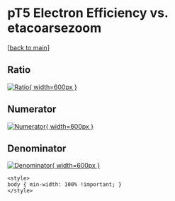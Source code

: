# pT5 Electron Efficiency vs. etacoarsezoom

[[back to main](./)]



## Ratio

[![Ratio](../mtv/var/pT5_11_eff_etacoarsezoom.png){ width=600px }](../mtv/var/pT5_11_eff_etacoarsezoom.pdf)

## Numerator

[![Numerator](../mtv/num/pT5_11_eff_etacoarsezoom_num.png){ width=600px }](../mtv/num/pT5_11_eff_etacoarsezoom_num.pdf)

## Denominator

[![Denominator](../mtv/den/pT5_11_eff_etacoarsezoom_den.png){ width=600px }](../mtv/den/pT5_11_eff_etacoarsezoom_den.pdf)


``` {=html}
<style>
body { min-width: 100% !important; }
</style>
```
